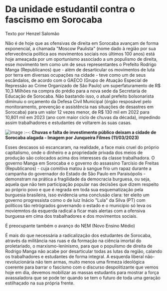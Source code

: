 # Da unidade estudantil contra o fascismo em Sorocaba

Texto por Henzel Salomão

Não é de hoje que as ofensivas de direita em Sorocaba avançam de forma exponencial, a chamada "Moscow Paulista" (nome dado à região por sua efervecência política aos movimentos sociais nos últimos 100 anos) está hoje ameaçada por um oportunismo associado a um populismo de direita, esse movimento tem como um de seus representantes o Prefeito Rodrigo Manga (Republicanos) que - além de desarticular os movimentos de luta por terra em diversas ocupações na cidade - teve como um de seus escândalos, de acordo com o GAECO (Grupo de Atuação Especial de Repressão ao Crime Organizado de São Paulo) um superfaturamento de R$ 10,3 Milhões na compra do prédio para a nova sede da Secretaria de Educação de Sorocaba. Não bastando isso, o atual prefeito bolsonarista diminuiu o orçamento da Defesa Civil Municipal (órgão resposável pelo monitoramento, prevenção e assistência nas situações de desastres em Sorocaba) para um valor 12 vezes menor, de R$ 130 mil em 2022 para 10,801 mil em 2023 (ano com maior ciclo de chuvas da década), impedindo assim trabalhadores e estudantes de voltarem às suas casas.

![image](https://user-images.githubusercontent.com/95893590/224517534-a2599890-f959-41b8-8098-abface4aeff5.png)
:--:
<b>Chuvas e falta de investimento público deixam a cidade de Sorocaba alagada - Imagem por Junqueira Filmes (11/03/2023)</b>

Esses descasos só escancaram, na realidade, a face mais cruel do próprio capitalismo, onde o dinheiro e a propriedade privada dos meios de produção são colocados acima dos interesses da classe trabalhadora. O governo Manga em Sorocaba e o governo do assassino Tarcísio de Freitas (Republicanos) - cuja comitiva matou à sangue frio um rapaz durante a campanha do governador do Estado de São Paulo em Paraisópolis - demonstram na prática a fragilidade da democracia burguesa, ou seja, aquela que não tem participação popular nas decisões que dizem respeito ao próprio povo e que é regrada em toda sua esquematização pela burguesia brasileira, isso evidencia uma conclusão clara: ter eleito um governo progressista como o de luiz Inácio "Lula" da Silva (PT) com políticos tão retrógrados governando o estado e o município só leva os moviemntos da esquerda radical a ficar mais alertas com a ofensiva burguesa em cima dos trabalhadores e dos movimentos sociais.

É preocupante também o avanço do NEM (Novo Ensino Médio)  

É mais do que necessária a radicalização dos estudantes de Sorocaba, através da militância nas ruas e da formação na ciência imortal do proletariado, o marxismo-leninismo, para que o populismo de direita de Rodrigo Manga não acabe por desarticular todas as lutas da região, calando os trabalhadores e estudantes de forma integral. A esquerda liberal não-revolucionária não tem armas, muito menos uma firmeza ideológica coerente para barrar o fascismo com o discurso despolitizante que vemos hoje em dia, devemos mobilizar as massas estudantis para mostrar a força avassaladora que se pode ter quando se tem o futuro de toda uma geração estilhaçado na sua própria frente.

